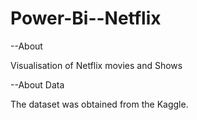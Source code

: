 # Power-Bi--Netflix
--About

Visualisation of Netflix movies and Shows

--About Data 

The dataset was obtained from the Kaggle.

